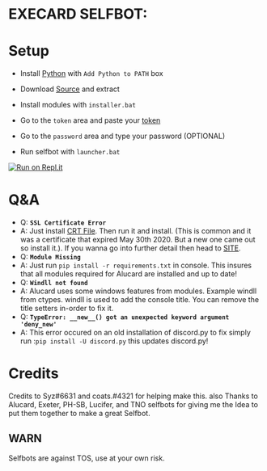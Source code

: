 # EXECARD SELFBOT:

# Setup
- Install [Python](https://www.python.org/downloads/release/python-390) with `Add Python to PATH` box

- Download [Source](https://github.com/Jeancys/Execard-Selfbot/archive/main.zip) and extract

- Install modules with `installer.bat`

- Go to the `token` area and paste your [token](https://github.com/Tyrrrz/DiscordChatExporter/wiki/Obtaining-Token-and-Channel-IDs#how-to-get-a-user-token)

- Go to the `password` area and type your password (OPTIONAL) 

- Run selfbot with `launcher.bat`

[![Run on Repl.it](https://repl.it/badge/github/Jeancys/Execard-Selfbot)](https://repl.it/github.com/Jeancys/Execard-Selfbot)


# Q&A
- Q: **`SSL Certificate Error`**
- A: Just install [CRT File](https://crt.sh/?id=2835394). Then run it and install. (This is common and it was a certificate that expired May 30th 2020. But a new one came out so install it.). If you wanna go into further detail then head to [SITE](https://support.sectigo.com/Com_KnowledgeDetailPage?Id=kA03l00000117LT).  
- Q: **`Module Missing`**
- A: Just run `pip install -r requirements.txt` in console. This insures that all modules required for Alucard are installed and up to date!
- Q: **`Windll not found`**
- A: Alucard uses some windows features from modules. Example windll from ctypes. windll is used to add the console title. You can remove the title setters in-order to fix it.
- Q: **`TypeError: __new__() got an unexpected keyword argument 'deny_new'`**
- A: This error occured on an old installation of discord.py to fix simply run :`pip install -U discord.py` this updates discord.py!

# Credits

Credits to Syz#6631 and coats.#4321 for helping make this.
also Thanks to Alucard, Exeter, PH-SB, Lucifer, and TNO selfbots for giving me the Idea to put them together to make a great Selfbot.

## WARN

Selfbots are against TOS, use at your own risk.
